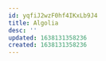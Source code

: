```yaml
---
id: yqfiJ2wzF0hf4IKxLb9J4
title: Algolia
desc: ''
updated: 1638131358236
created: 1638131358236
---
```


